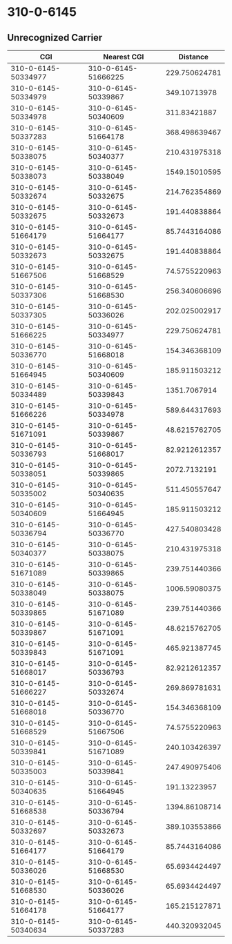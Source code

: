 # 310-0-6145
## Unrecognized Carrier


| CGI | Nearest CGI | Distance |
|-----|-------------|----------|
| 310-0-6145-50334977 | 310-0-6145-51666225 | 229.750624781 |
| 310-0-6145-50334979 | 310-0-6145-50339867 | 349.10713978 |
| 310-0-6145-50334978 | 310-0-6145-50340609 | 311.83421887 |
| 310-0-6145-50337283 | 310-0-6145-51664178 | 368.498639467 |
| 310-0-6145-50338075 | 310-0-6145-50340377 | 210.431975318 |
| 310-0-6145-50338073 | 310-0-6145-50338049 | 1549.15010595 |
| 310-0-6145-50332674 | 310-0-6145-50332675 | 214.762354869 |
| 310-0-6145-50332675 | 310-0-6145-50332673 | 191.440838864 |
| 310-0-6145-51664179 | 310-0-6145-51664177 | 85.7443164086 |
| 310-0-6145-50332673 | 310-0-6145-50332675 | 191.440838864 |
| 310-0-6145-51667506 | 310-0-6145-51668529 | 74.5755220963 |
| 310-0-6145-50337306 | 310-0-6145-51668530 | 256.340606696 |
| 310-0-6145-50337305 | 310-0-6145-50336026 | 202.025002917 |
| 310-0-6145-51666225 | 310-0-6145-50334977 | 229.750624781 |
| 310-0-6145-50336770 | 310-0-6145-51668018 | 154.346368109 |
| 310-0-6145-51664945 | 310-0-6145-50340609 | 185.911503212 |
| 310-0-6145-50334489 | 310-0-6145-50339843 | 1351.7067914 |
| 310-0-6145-51666226 | 310-0-6145-50334978 | 589.644317693 |
| 310-0-6145-51671091 | 310-0-6145-50339867 | 48.6215762705 |
| 310-0-6145-50336793 | 310-0-6145-51668017 | 82.9212612357 |
| 310-0-6145-50338051 | 310-0-6145-50339865 | 2072.7132191 |
| 310-0-6145-50335002 | 310-0-6145-50340635 | 511.450557647 |
| 310-0-6145-50340609 | 310-0-6145-51664945 | 185.911503212 |
| 310-0-6145-50336794 | 310-0-6145-50336770 | 427.540803428 |
| 310-0-6145-50340377 | 310-0-6145-50338075 | 210.431975318 |
| 310-0-6145-51671089 | 310-0-6145-50339865 | 239.751440366 |
| 310-0-6145-50338049 | 310-0-6145-50338075 | 1006.59080375 |
| 310-0-6145-50339865 | 310-0-6145-51671089 | 239.751440366 |
| 310-0-6145-50339867 | 310-0-6145-51671091 | 48.6215762705 |
| 310-0-6145-50339843 | 310-0-6145-51671091 | 465.921387745 |
| 310-0-6145-51668017 | 310-0-6145-50336793 | 82.9212612357 |
| 310-0-6145-51666227 | 310-0-6145-50332674 | 269.869781631 |
| 310-0-6145-51668018 | 310-0-6145-50336770 | 154.346368109 |
| 310-0-6145-51668529 | 310-0-6145-51667506 | 74.5755220963 |
| 310-0-6145-50339841 | 310-0-6145-51671089 | 240.103426397 |
| 310-0-6145-50335003 | 310-0-6145-50339841 | 247.490975406 |
| 310-0-6145-50340635 | 310-0-6145-51664945 | 191.13223957 |
| 310-0-6145-51668538 | 310-0-6145-50336794 | 1394.86108714 |
| 310-0-6145-50332697 | 310-0-6145-50332673 | 389.103553866 |
| 310-0-6145-51664177 | 310-0-6145-51664179 | 85.7443164086 |
| 310-0-6145-50336026 | 310-0-6145-51668530 | 65.6934424497 |
| 310-0-6145-51668530 | 310-0-6145-50336026 | 65.6934424497 |
| 310-0-6145-51664178 | 310-0-6145-51664177 | 165.215127871 |
| 310-0-6145-50340634 | 310-0-6145-50337283 | 440.320932045 |
